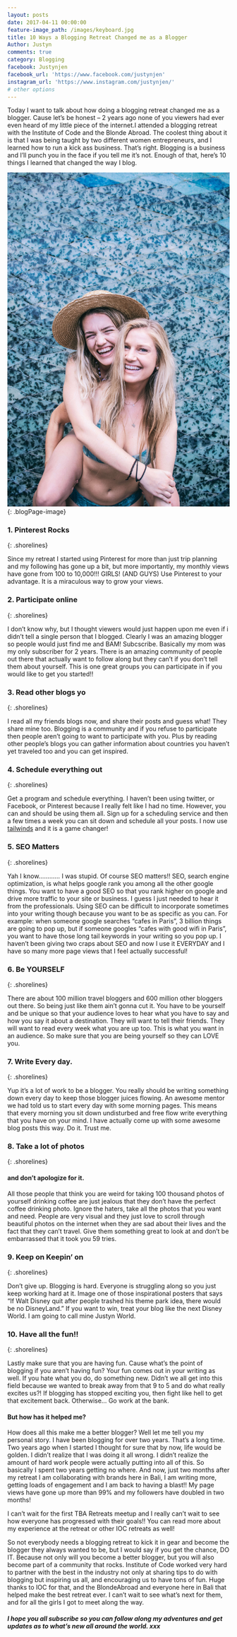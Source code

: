 ```yaml
---
layout: posts
date: 2017-04-11 00:00:00
feature-image_path: /images/keyboard.jpg
title: 10 Ways a Blogging Retreat Changed me as a Blogger
Author: Justyn
comments: true
category: Blogging
facebook: Justynjen
facebook_url: 'https://www.facebook.com/justynjen'
instagram_url: 'https://www.instagram.com/justynjen/'
# other options
---
```


Today I want to talk about how doing a blogging retreat changed me as a blogger. Cause let’s be honest – 2 years ago none of you viewers had ever even heard of my little piece of the internet.I attended a blogging retreat with the Institute of Code and the Blonde Abroad. The coolest thing about it is that I was being taught by two different women entrepreneurs, and I learned how to run a kick ass business. That’s right. Blogging is a business and I’ll punch you in the face if you tell me it’s not. Enough of that, here’s 10 things I learned that changed the way I blog.

![A photo of my and Kiersten from the blogging retreat](/images/bali/kierstenPiggy.jpg){: .blogPage-image}

###  1. Pinterest Rocks
{: .shorelines}

Since my retreat I started using Pinterest for more than just trip planning and my following has gone up a bit, but more importantly, my monthly views have gone from 100 to 10,000!!! GIRLS! (AND GUYS) Use Pinterest to your advantage. It is a miraculous way to grow your views.

###  2. Participate online
{: .shorelines}

I don’t know why, but I thought viewers would just happen upon me even if i didn’t tell a single person that I blogged. Clearly I was an amazing blogger so people would just find me and BAM! Subcscribe. Basically my mom was my only subscriber for 2 years. There is an amazing community of people out there that actually want to follow along but they can’t if you don’t tell them about yourself. This is one great groups you can participate in if you would like to get you started!!

###  3. Read other blogs yo
{: .shorelines}

I read all my friends blogs now, and share their posts and guess what! They share mine too. Blogging is a community and if you refuse to participate then people aren’t going to want to participate with you. Plus by reading other people’s blogs you can gather information about countries you haven’t yet traveled too and you can get inspired.

###  4. Schedule everything out
{: .shorelines}

Get a program and schedule everything. I haven’t been using twitter, or Facebook, or Pinterest because I really felt like I had no time. However, you can and should be using them all. Sign up for a scheduling service and then a few times a week you can sit down and schedule all your posts. I now use [tailwinds](http://tailwinds.com) and it is a game changer!

###  5. SEO Matters
{: .shorelines}

Yah I know………… I was stupid. Of course SEO matters!! SEO, search engine optimization, is what helps google rank you among all the other google things. You want to have a good SEO so that you rank higher on google and drive more traffic to your site or business. I guess I just needed to hear it from the professionals. Using SEO can be difficult to incorporate sometimes into your writing though because you want to be as specific as you can. For example: when someone google searches “cafes in Paris”, 3 billion things are going to pop up, but if someone googles “cafes with good wifi in Paris”, you want to have those long tail keywords in your writing so you pop up. I haven’t been giving two craps about SEO and now I use it EVERYDAY and I have so many more page views that I feel actually successful!

###  6. Be YOURSELF
{: .shorelines}

There are about 100 million travel bloggers and 600 million other bloggers out there. So being just like them ain’t gonna cut it. You have to be yourself and be unique so that your audience loves to hear what you have to say and how you say it about a destination. They will want to tell their friends. They will want to read every week what you are up too. This is what you want in an audience. So make sure that you are being yourself so they can LOVE you.

###  7. Write Every day.
{: .shorelines}

Yup it’s a lot of work to be a blogger. You really should be writing something down every day to keep those blogger juices flowing. An awesome mentor we had told us to start every day with some morning pages. This means that every morning you sit down undisturbed and free flow write everything that you have on your mind. I have actually come up with some awesome blog posts this way. Do it. Trust me.

###  8. Take a lot of photos
{: .shorelines}

####  and don’t apologize for it.

All those people that think you are weird for taking 100 thousand photos of yourself drinking coffee are just jealous that they don’t have the perfect coffee drinking photo. Ignore the haters, take all the photos that you want and need. People are very visual and they just love to scroll through beautiful photos on the internet when they are sad about their lives and the fact that they can’t travel. Give them something great to look at and don’t be embarrassed that it took you 59 tries.

###  9. Keep on Keepin’ on
{: .shorelines}

Don’t give up. Blogging is hard. Everyone is struggling along so you just keep working hard at it. Image one of those inspirational posters that says “If Walt Disney quit after people trashed his theme park idea, there would be no DisneyLand.” If you want to win, treat your blog like the next Disney World. I am going to call mine Justyn World.

###  10. Have all the fun!!
{: .shorelines}

Lastly make sure that you are having fun. Cause what’s the point of blogging if you aren’t having fun? Your fun comes out in your writing as well. If you hate what you do, do something new. Didn’t we all get into this field because we wanted to break away from that 9 to 5 and do what really excites us?! If blogging has stopped exciting you, then fight like hell to get that excitement back. Otherwise… Go work at the bank.

####  But how has it helped me?

How does all this make me a better blogger? Well let me tell you my personal story. I have been blogging for over two years. That’s a long time. Two years ago when I started I thought for sure that by now, life would be golden. I didn’t realize that I was doing it all wrong. I didn’t realize the amount of hard work people were actually putting into all of this. So basically I spent two years getting no where. And now, just two months after my retreat I am collaborating with brands here in Bali, I am writing more, getting loads of engagement and I am back to having a blast!! My page views have gone up more than 99% and my followers have doubled in two months!

I can’t wait for the first TBA Retreats meetup and I really can’t wait to see how everyone has progressed with their goals!! You can read more about my experience at the retreat or other IOC retreats as well!

So not everybody needs a blogging retreat to kick it in gear and become the blogger they always wanted to be, but I would say if you get the chance, DO IT. Because not only will you become a better blogger, but you will also become part of a community that rocks. Institute of Code worked very hard to partner with the best in the industry not only at sharing tips to do with blogging but inspiring us all, and encouraging us to have tons of fun. Huge thanks to IOC for that, and the BlondeAbroad and everyone here in Bali that helped make the best retreat ever. I can’t wait to see what’s next for them, and for all the girls I got to meet along the way.

#####  I hope you all subscribe so you can follow along my adventures and get updates as to what’s new all around the world. xxx
